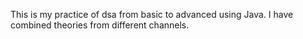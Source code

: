 This is my practice of dsa from basic to advanced using Java.
I have combined theories from different channels.
